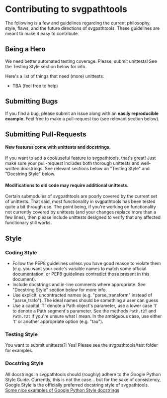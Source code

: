 # Contributing to svgpathtools

The following is a few and guidelines regarding the current philosophy, style, 
flaws, and the future directions of svgpathtools.  These guidelines are meant 
to make it easy to contribute.

## Being a Hero
We need better automated testing coverage.  Please, submit unittests!  See the 
Testing Style section below for info.

Here's a list of things that need (more) unittests:
* TBA (feel free to help)

## Submitting Bugs
If you find a bug, please submit an issue along with an **easily reproducible 
example**.  Feel free to make a pull-request too (see relevant section below).


## Submitting Pull-Requests 

#### New features come with unittests and docstrings.
If you want to add a cool/useful feature to svgpathtools, that's great!  Just 
make sure your pull-request includes both thorough unittests and well-written 
docstrings.  See relevant sections below on "Testing Style" and 
"Docstring Style" below.


#### Modifications to old code may require additional unittests.
Certain submodules of svgpathtools are poorly covered by the current set of 
unittests.  That said, most functionality in svgpathtools has been tested quite 
a bit through use.
The point being, if you're working on functionality not currently covered by 
unittests (and your changes replace more than a few lines), then please include 
unittests designed to verify that any affected functionary still works.


## Style 

### Coding Style
* Follow the PEP8 guidelines unless you have good reason to violate them (e.g. 
you want your code's variable names to match some official documentation, or 
PEP8 guidelines contradict those present in this document).
* Include docstrings and in-line comments where appropriate.  See 
"Docstring Style" section below for more info.
* Use explicit, uncontracted names (e.g. "parse_transform" instead of 
"parse_trafo").   The ideal names should be something a user can guess 
* Use a capital 'T' denote a Path object's parameter, use a lower case 't' to 
denote a Path segment's parameter.  See the methods `Path.t2T` and `Path.T2t` 
if you're unsure what I mean.  In the ambiguous case, use either 't' or another 
appropriate option (e.g. "tau"). 


### Testing Style
You want to submit unittests?!  Yes!  Please see the svgpathtools/test folder 
for examples.


### Docstring Style
All docstrings in svgpathtools should (roughly) adhere to the Google Python 
Style Guide.  Currently, this is not the case... but for the sake of 
consistency, Google Style is the officially preferred docstring style of 
svgpathtools.  
[Some nice examples of Google Python Style docstrings](
https://sphinxcontrib-napoleon.readthedocs.io/en/latest/example_google.html)
